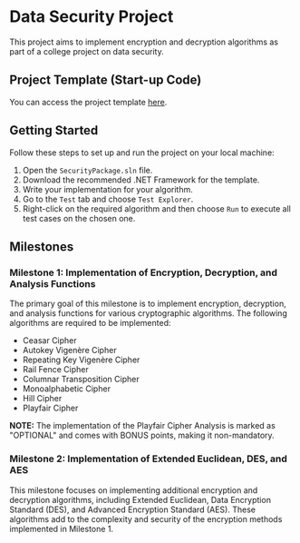 # Data Security Project

This project aims to implement encryption and decryption algorithms as part of a college project on data security.

## Project Template (Start-up Code)

You can access the project template [here](https://drive.google.com/drive/u/0/folders/1gIw831k_70YW9SXt0N9VShXrvoJuQHGE).

## Getting Started

Follow these steps to set up and run the project on your local machine:

1. Open the `SecurityPackage.sln` file.
2. Download the recommended .NET Framework for the template.
3. Write your implementation for your algorithm.
4. Go to the `Test` tab and choose `Test Explorer`.
5. Right-click on the required algorithm and then choose `Run` to execute all test cases on the chosen one.

## Milestones

### Milestone 1: Implementation of Encryption, Decryption, and Analysis Functions

The primary goal of this milestone is to implement encryption, decryption, and analysis functions for various cryptographic algorithms. The following algorithms are required to be implemented:

- Ceasar Cipher
- Autokey Vigenère Cipher
- Repeating Key Vigenère Cipher
- Rail Fence Cipher
- Columnar Transposition Cipher
- Monoalphabetic Cipher
- Hill Cipher
- Playfair Cipher

**NOTE:** The implementation of the Playfair Cipher Analysis is marked as "OPTIONAL" and comes with BONUS points, making it non-mandatory.

### Milestone 2: Implementation of Extended Euclidean, DES, and AES

This milestone focuses on implementing additional encryption and decryption algorithms, including Extended Euclidean, Data Encryption Standard (DES), and Advanced Encryption Standard (AES). These algorithms add to the complexity and security of the encryption methods implemented in Milestone 1.
